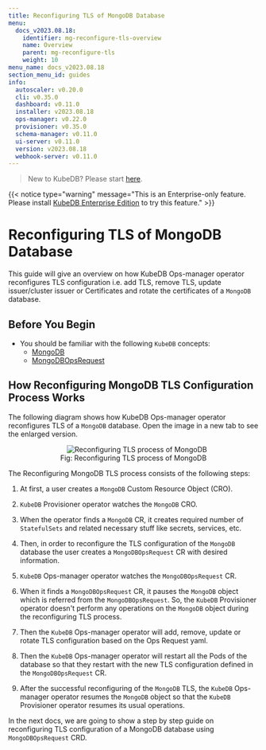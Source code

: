 ```yaml
---
title: Reconfiguring TLS of MongoDB Database
menu:
  docs_v2023.08.18:
    identifier: mg-reconfigure-tls-overview
    name: Overview
    parent: mg-reconfigure-tls
    weight: 10
menu_name: docs_v2023.08.18
section_menu_id: guides
info:
  autoscaler: v0.20.0
  cli: v0.35.0
  dashboard: v0.11.0
  installer: v2023.08.18
  ops-manager: v0.22.0
  provisioner: v0.35.0
  schema-manager: v0.11.0
  ui-server: v0.11.0
  version: v2023.08.18
  webhook-server: v0.11.0
---
```


> New to KubeDB? Please start [here](/docs/v2023.08.18/README).

{{< notice type="warning" message="This is an Enterprise-only feature. Please install [KubeDB Enterprise Edition](/docs/v2023.08.18/setup/install/enterprise) to try this feature." >}}

# Reconfiguring TLS of MongoDB Database

This guide will give an overview on how KubeDB Ops-manager operator reconfigures TLS configuration i.e. add TLS, remove TLS, update issuer/cluster issuer or Certificates and rotate the certificates of a `MongoDB` database.

## Before You Begin

- You should be familiar with the following `KubeDB` concepts:
  - [MongoDB](/docs/v2023.08.18/guides/mongodb/concepts/mongodb)
  - [MongoDBOpsRequest](/docs/v2023.08.18/guides/mongodb/concepts/opsrequest)

## How Reconfiguring MongoDB TLS Configuration Process Works

The following diagram shows how KubeDB Ops-manager operator reconfigures TLS of a `MongoDB` database. Open the image in a new tab to see the enlarged version.

<figure align="center">
  <img alt="Reconfiguring TLS process of MongoDB" src="/docs/v2023.08.18/images/day-2-operation/mongodb/mg-reconfigure-tls.svg">
<figcaption align="center">Fig: Reconfiguring TLS process of MongoDB</figcaption>
</figure>

The Reconfiguring MongoDB TLS process consists of the following steps:

1. At first, a user creates a `MongoDB` Custom Resource Object (CRO).

2. `KubeDB` Provisioner  operator watches the `MongoDB` CRO.

3. When the operator finds a `MongoDB` CR, it creates required number of `StatefulSets` and related necessary stuff like secrets, services, etc.

4. Then, in order to reconfigure the TLS configuration of the `MongoDB` database the user creates a `MongoDBOpsRequest` CR with desired information.

5. `KubeDB` Ops-manager operator watches the `MongoDBOpsRequest` CR.

6. When it finds a `MongoDBOpsRequest` CR, it pauses the `MongoDB` object which is referred from the `MongoDBOpsRequest`. So, the `KubeDB` Provisioner  operator doesn't perform any operations on the `MongoDB` object during the reconfiguring TLS process.  

7. Then the `KubeDB` Ops-manager operator will add, remove, update or rotate TLS configuration based on the Ops Request yaml.

8. Then the `KubeDB` Ops-manager operator will restart all the Pods of the database so that they restart with the new TLS configuration defined in the `MongoDBOpsRequest` CR.

9. After the successful reconfiguring of the `MongoDB` TLS, the `KubeDB` Ops-manager operator resumes the `MongoDB` object so that the `KubeDB` Provisioner  operator resumes its usual operations.

In the next docs, we are going to show a step by step guide on reconfiguring TLS configuration of a MongoDB database using `MongoDBOpsRequest` CRD.